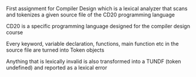 First assignment for Compiler Design which is a lexical analyzer that scans and tokenizes a given source file of the CD20 programming language

CD20 is a specific programming language designed for the compiler design course

Every keyword, variable declaration, functions, main function etc in the source file are turned into Token objects 

Anything that is lexically invalid is also transformed into a TUNDF (token undefined) and reported as a lexical error
